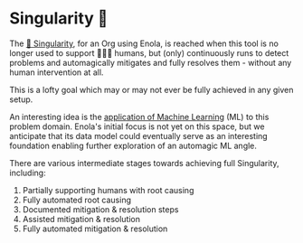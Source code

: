 <!--
    SPDX-License-Identifier: Apache-2.0

    Copyright 2023-2025 The Enola <https://enola.dev> Authors

    Licensed under the Apache License, Version 2.0 (the "License");
    you may not use this file except in compliance with the License.
    You may obtain a copy of the License at

        https://www.apache.org/licenses/LICENSE-2.0

    Unless required by applicable law or agreed to in writing, software
    distributed under the License is distributed on an "AS IS" BASIS,
    WITHOUT WARRANTIES OR CONDITIONS OF ANY KIND, either express or implied.
    See the License for the specific language governing permissions and
    limitations under the License.
-->

# Singularity 🔮

The [🔮 Singularity](https://en.wikipedia.org/wiki/Technological_singularity), for an Org using Enola,
is reached when this tool is no longer used to support 🕵🏾‍♀️ humans, but (only) continuously runs
to detect problems and automagically mitigates and fully resolves them - without
any human intervention at all.

This is a lofty goal which may or may not ever be fully achieved in any given setup.

An interesting idea is the [application of Machine Learning](https://www.vorburger.ch/LearningMachineLearning/) (ML) to this problem domain.
Enola's initial focus is not yet on this space, but we anticipate that its data model
could eventually serve as an interesting foundation enabling further exploration
of an automagic ML angle.

There are various intermediate stages towards achieving full Singularity, including:

1. Partially supporting humans with root causing
1. Fully automated root causing
1. Documented mitigation & resolution steps
1. Assisted mitigation & resolution
1. Fully automated mitigation & resolution
